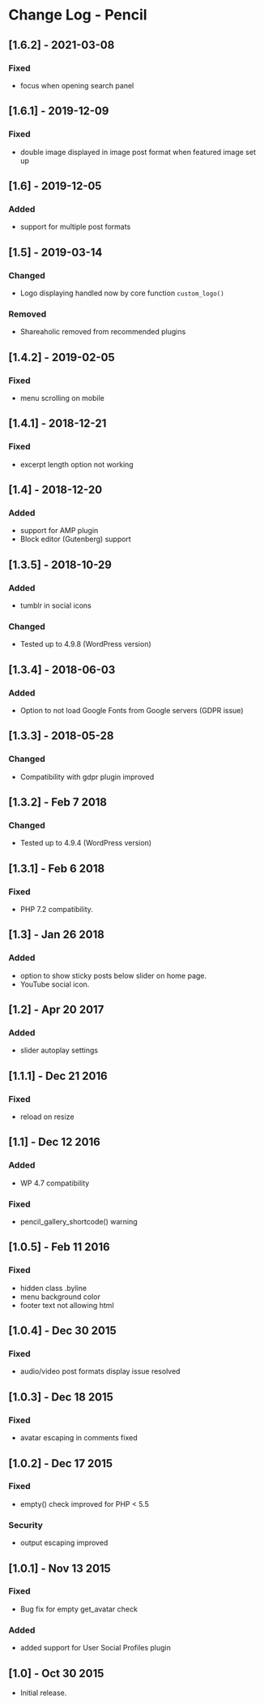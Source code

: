# Change Log - Pencil

## [1.6.2] - 2021-03-08

### Fixed
- focus when opening search panel

## [1.6.1] - 2019-12-09

### Fixed
- double image displayed in image post format when featured image set up

## [1.6] - 2019-12-05

### Added
- support for multiple post formats

## [1.5] - 2019-03-14

### Changed
- Logo displaying handled now by core function `custom_logo()`

### Removed
- Shareaholic removed from recommended plugins

## [1.4.2] - 2019-02-05

### Fixed
- menu scrolling on mobile

## [1.4.1] - 2018-12-21

### Fixed
- excerpt length option not working

## [1.4] - 2018-12-20

### Added
- support for AMP plugin
- Block editor (Gutenberg) support

## [1.3.5] - 2018-10-29

### Added
- tumblr in social icons

### Changed
- Tested up to 4.9.8 (WordPress version)


## [1.3.4] - 2018-06-03

### Added
- Option to not load Google Fonts from Google servers (GDPR issue)

## [1.3.3] - 2018-05-28

### Changed
- Compatibility with gdpr plugin improved

## [1.3.2] - Feb 7 2018
### Changed
- Tested up to 4.9.4 (WordPress version)

## [1.3.1] - Feb 6 2018
### Fixed
- PHP 7.2 compatibility.

## [1.3] - Jan 26 2018
### Added
- option to show sticky posts below slider on home page.
- YouTube social icon.

## [1.2] - Apr 20 2017
### Added
- slider autoplay settings

## [1.1.1] - Dec 21 2016
### Fixed
- reload on resize

## [1.1] - Dec 12 2016
### Added
- WP 4.7 compatibility
### Fixed
- pencil_gallery_shortcode() warning

## [1.0.5] - Feb 11 2016
### Fixed
- hidden class .byline
- menu background color
- footer text not allowing html

## [1.0.4] - Dec 30 2015
### Fixed
- audio/video post formats display issue resolved

## [1.0.3] - Dec 18 2015
### Fixed
- avatar escaping in comments fixed

## [1.0.2] - Dec 17 2015
### Fixed
- empty() check improved for PHP < 5.5
### Security
- output escaping improved

## [1.0.1] - Nov 13 2015
### Fixed
- Bug fix for empty get_avatar check
### Added
- added support for User Social Profiles plugin

## [1.0] - Oct 30 2015
- Initial release.
